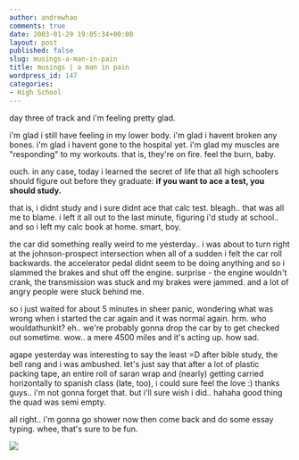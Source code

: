 ```yaml
---
author: andrewhao
comments: true
date: 2003-01-29 19:05:34+00:00
layout: post
published: false
slug: musings-a-man-in-pain
title: musings | a man in pain
wordpress_id: 147
categories:
- High School
---
```


day three of track and i'm feeling pretty glad.

i'm glad i still have feeling in my lower body.
i'm glad i havent broken any bones.
i'm glad i havent gone to the hospital yet.
i'm glad my muscles are "responding" to my workouts. that is, they're on fire. feel the burn, baby.

ouch. in any case, today i learned the secret of life that all high schoolers should figure out before they graduate: **if you want to ace a test, you should study.**

that is, i didnt study and i sure didnt ace that calc test. bleagh.. that was all me to blame. i left it all out to the last minute, figuring i'd study at school.. and so i left my calc book at home. smart, boy.

the car did something really weird to me yesterday.. i was about to turn right at the johnson-prospect intersection when all of a sudden i felt the car roll backwards. the accelerator pedal didnt seem to be doing anything and so i slammed the brakes and shut off the engine. surprise - the engine wouldn't crank, the transmission was stuck and my brakes were jammed. and a lot of angry people were stuck behind me.

so i just waited for about 5 minutes in sheer panic, wondering what was wrong when i started the car again and it was normal again. hrm. who wouldathunkit? eh.. we're probably gonna drop the car by to get checked out sometime. wow.. a mere 4500 miles and it's acting up. how sad.

agape yesterday was interesting to say the least =D after bible study, the bell rang and i was ambushed. let's just say that after a lot of plastic packing tape, an entire roll of saran wrap and (nearly) getting carried horizontally to spanish class (late, too), i could sure feel the love  :) thanks guys.. i'm not gonna forget that. but i'll sure wish i did.. hahaha good thing the quad was semi empty.

all right.. i'm gonna go shower now then come back and do some essay typing. whee, that's sure to be fun.

![](http://images.ucomics.com/comics/ad/2003/ad030129.gif)
